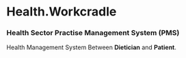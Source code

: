 # Health.Workcradle

### Health Sector Practise Management System (PMS)

Health Management System Between **Dietician** and **Patient**.
